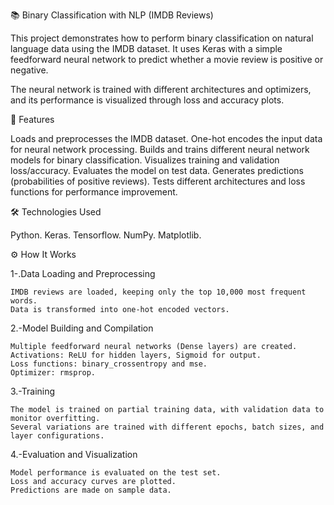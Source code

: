 📚 Binary Classification with NLP (IMDB Reviews)

This project demonstrates how to perform binary classification on natural language data using the IMDB dataset. It uses Keras with a simple feedforward neural network to predict whether a movie review is positive or negative.

The neural network is trained with different architectures and optimizers, and its performance is visualized through loss and accuracy plots.

🚀 Features

Loads and preprocesses the IMDB dataset.
One-hot encodes the input data for neural network processing.
Builds and trains different neural network models for binary classification.
Visualizes training and validation loss/accuracy.
Evaluates the model on test data.
Generates predictions (probabilities of positive reviews).
Tests different architectures and loss functions for performance improvement.

🛠️ Technologies Used

Python.
Keras.
Tensorflow.
NumPy.
Matplotlib.

⚙️ How It Works

1-.Data Loading and Preprocessing

    IMDB reviews are loaded, keeping only the top 10,000 most frequent words.
    Data is transformed into one-hot encoded vectors.
    
2.-Model Building and Compilation

    Multiple feedforward neural networks (Dense layers) are created.
    Activations: ReLU for hidden layers, Sigmoid for output.
    Loss functions: binary_crossentropy and mse.
    Optimizer: rmsprop.

3.-Training

    The model is trained on partial training data, with validation data to monitor overfitting.
    Several variations are trained with different epochs, batch sizes, and layer configurations.

4.-Evaluation and Visualization

    Model performance is evaluated on the test set.
    Loss and accuracy curves are plotted.
    Predictions are made on sample data.